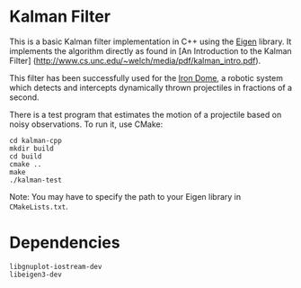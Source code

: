 Kalman Filter
=============
This is a basic Kalman filter implementation in C++ using the
[Eigen](http://eigen.tuxfamily.org/) library. It implements the algorithm
directly as found in [An Introduction to the Kalman Filter]
(http://www.cs.unc.edu/~welch/media/pdf/kalman_intro.pdf).

This filter has been successfully used for the
[Iron Dome](https://github.com/hmartiro/iron-dome), a robotic system
which detects and intercepts dynamically thrown projectiles in fractions of a second.

There is a test program that estimates the motion of a projectile based on
noisy observations. To run it, use CMake:

    cd kalman-cpp
    mkdir build
    cd build
    cmake ..
    make
    ./kalman-test

Note: You may have to specify the path to your Eigen library in
`CMakeLists.txt`.

Dependencies
============
```
libgnuplot-iostream-dev
libeigen3-dev
```
